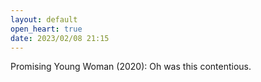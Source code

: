 ```yaml
---
layout: default
open_heart: true
date: 2023/02/08 21:15
---
```


Promising Young Woman (2020): Oh was this contentious.
